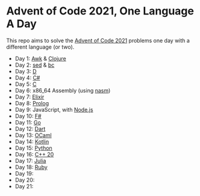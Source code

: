 # Advent of Code 2021, One Language A Day

This repo aims to solve the [Advent of Code 2021](https://adventofcode.com/2021/) problems one day with a different language (or two).

* Day 1: [Awk](https://en.wikipedia.org/wiki/AWK) & [Clojure](https://clojure.org/)
* Day 2: [sed](https://en.wikipedia.org/wiki/Sed) & [bc](https://en.wikipedia.org/wiki/Bc_%28programming_language%29)
* Day 3: [D](https://dlang.org)
* Day 4: [C#](https://docs.microsoft.com/en-us/dotnet/csharp/)
* Day 5: [C](https://en.wikipedia.org/wiki/C_%28programming_language%29)
* Day 6: x86\_64 Assembly (using [nasm](https://www.nasm.us/))
* Day 7: [Elixir](https://elixir-lang.org/)
* Day 8: [Prolog](https://en.wikipedia.org/wiki/Prolog)
* Day 9: JavaScript, with [Node.js](https://nodejs.org/)
* Day 10: [F#](https://fsharp.org/)
* Day 11: [Go](https://go.dev/)
* Day 12: [Dart](https://dart.dev/)
* Day 13: [OCaml](https://ocaml.org/)
* Day 14: [Kotlin](https://kotlinlang.org/)
* Day 15: [Python](https://www.python.org/)
* Day 16: [C++ 20](https://en.wikipedia.org/wiki/C%2B%2B20)
* Day 17: [Julia](https://julialang.org/)
* Day 18: [Ruby](https://www.ruby-lang.org/)
* Day 19:
* Day 20:
* Day 21:
